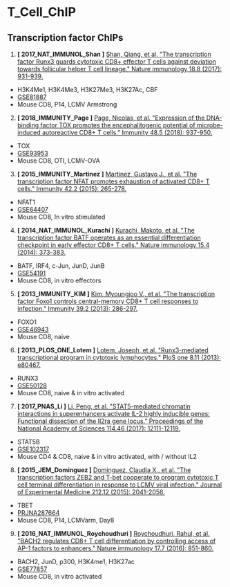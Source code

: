 # T_Cell_ChIP

## Transcription factor ChIPs
1. **[ 2017_NAT_IMMUNOL_Shan ]** [Shan, Qiang, et al. "The transcription factor Runx3 guards cytotoxic CD8+ effector T cells against deviation towards follicular helper T cell lineage." Nature immunology 18.8 (2017): 931-939.](https://www.nature.com/articles/ni.3773)
- H3K4Me1, H3K4Me3, H3K27Me3, H3K27Ac, CBF
- [GSE81887](https://www.ncbi.nlm.nih.gov/geo/query/acc.cgi?acc=GSE81887)
- Mouse CD8, P14, LCMV Armstrong


2. **[ 2018_IMMUNITY_Page ]** [Page, Nicolas, et al. "Expression of the DNA-binding factor TOX promotes the encephalitogenic potential of microbe-induced autoreactive CD8+ T cells." Immunity 48.5 (2018): 937-950.](https://www.sciencedirect.com/science/article/pii/S1074761318301420)
- TOX
- [GSE93953](https://www.ncbi.nlm.nih.gov/geo/query/acc.cgi?acc=GSE93953)
- Mouse CD8, OTI, LCMV-OVA

3. **[ 2015_IMMUNITY_Martinez ]** [Martinez, Gustavo J., et al. "The transcription factor NFAT promotes exhaustion of activated CD8+ T cells." Immunity 42.2 (2015): 265-278.](https://www.sciencedirect.com/science/article/pii/S1074761315000321)
- NFAT1
- [GSE64407](https://www.ncbi.nlm.nih.gov/geo/query/acc.cgi?acc=GSE64407)
- Mouse CD8, In vitro stimulated

4. **[ 2014_NAT_IMMUNOL_Kurachi ]** [Kurachi, Makoto, et al. "The transcription factor BATF operates as an essential differentiation checkpoint in early effector CD8+ T cells." Nature immunology 15.4 (2014): 373-383.](https://www.nature.com/articles/ni.2834)
-  BATF, IRF4, c-Jun, JunD, JunB
- [GSE54191](https://www.ncbi.nlm.nih.gov/geo/query/acc.cgi?acc=GSE54191)
- Mouse CD8, in vitro effectors

5. **[ 2013_IMMUNITY_KIM ]** [Kim, Myoungjoo V., et al. "The transcription factor Foxo1 controls central-memory CD8+ T cell responses to infection." Immunity 39.2 (2013): 286-297.](https://www.sciencedirect.com/science/article/pii/S107476131300321X)
- FOXO1
- [GSE46943](https://www.ncbi.nlm.nih.gov/geo/query/acc.cgi?acc=GSE46943)
- Mouse CD8, naive

6. **[ 2013_PLOS_ONE_Lotem ]** [Lotem, Joseph, et al. "Runx3-mediated transcriptional program in cytotoxic lymphocytes." PloS one 8.11 (2013): e80467.](https://www.cell.com/immunity/comments/S1074-7613(18)30126-2)
- RUNX3
- [GSE50128](https://www.ncbi.nlm.nih.gov/geo/query/acc.cgi?acc=GSE50128)
- Mouse CD8, naive & in vitro activated

7. **[ 2017_PNAS_Li ]** [Li, Peng, et al. "STAT5-mediated chromatin interactions in superenhancers activate IL-2 highly inducible genes: Functional dissection of the Il2ra gene locus." Proceedings of the National Academy of Sciences 114.46 (2017): 12111-12119.](https://www.pnas.org/content/114/46/12111.short)
- STAT5B
- [GSE102317](https://www.ncbi.nlm.nih.gov/geo/query/acc.cgi?acc=GSE102317)
- Mouse CD4 & CD8, naive & in vitro activated, with / without IL2

8. **[ 2015_JEM_Dominguez ]** [Dominguez, Claudia X., et al. "The transcription factors ZEB2 and T-bet cooperate to program cytotoxic T cell terminal differentiation in response to LCMV viral infection." Journal of Experimental Medicine 212.12 (2015): 2041-2056.](https://rupress.org/jem/article/212/12/2041/41850/The-transcription-factors-ZEB2-and-T-bet-cooperate)
- TBET
- [PRJNA287664](https://www.ncbi.nlm.nih.gov/Traces/study/?query_key=2&WebEnv=MCID_5fe3574bfc6e8f107847a2af&o=acc_s%3Aa)
- Mouse CD8, P14, LCMVarm, Day8

9. **[ 2016_NAT_IMMUNOL_Roychoudhuri ]** [Roychoudhuri, Rahul, et al. "BACH2 regulates CD8+ T cell differentiation by controlling access of AP-1 factors to enhancers." Nature immunology 17.7 (2016): 851-860.](https://www.nature.com/articles/ni.3441)
- BACH2, JunD, p300, H3K4me1, H3K27ac
- [GSE77857](https://www.ncbi.nlm.nih.gov/geo/query/acc.cgi?acc=GSE77857)
- Mouse CD8, in vitro activated

